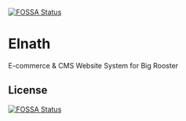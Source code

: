 [![FOSSA Status](https://app.fossa.io/api/projects/git%2Bgithub.com%2FShowingCloud%2FElnath.svg?type=shield)](https://app.fossa.io/projects/git%2Bgithub.com%2FShowingCloud%2FElnath?ref=badge_shield)

Elnath
======

E-commerce &amp; CMS Website System for Big Rooster


## License
[![FOSSA Status](https://app.fossa.io/api/projects/git%2Bgithub.com%2FShowingCloud%2FElnath.svg?type=large)](https://app.fossa.io/projects/git%2Bgithub.com%2FShowingCloud%2FElnath?ref=badge_large)